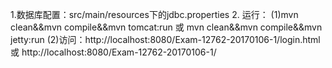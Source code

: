 
1.数据库配置：src/main/resources下的jdbc.properties
2. 运行：
       (1)mvn clean&&mvn compile&&mvn tomcat:run
          或 mvn clean&&mvn compile&&mvn jetty:run
       (2)访问：http://localhost:8080/Exam-12762-20170106-1/login.html
          或 http://localhost:8080/Exam-12762-20170106-1/
